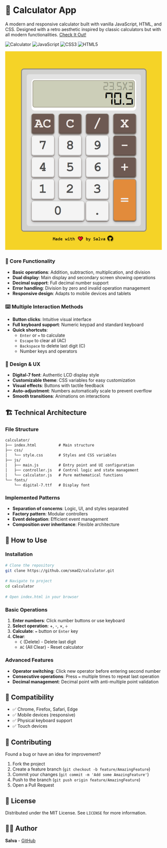# 🧮 Calculator App

A modern and responsive calculator built with vanilla JavaScript, HTML, and CSS. Designed with a retro aesthetic inspired by classic calculators but with all modern functionalities.
[Check It Out!](https://smad2.github.io/calculator/)

![Calculator](https://img.shields.io/badge/Calculator-Digital-red) ![JavaScript](https://img.shields.io/badge/JavaScript-ES6+-yellow) ![CSS3](https://img.shields.io/badge/CSS3-Styled-blue) ![HTML5](https://img.shields.io/badge/HTML5-Semantic-orange)

<div align="center">

![Calculator Demo](./img/demo.png)


</div>

### 🎯 Core Functionality
- **Basic operations**: Addition, subtraction, multiplication, and division
- **Dual display**: Main display and secondary screen showing operations
- **Decimal support**: Full decimal number support
- **Error handling**: Division by zero and invalid operation management
- **Responsive design**: Adapts to mobile devices and tablets

### ⌨️ Multiple Interaction Methods
- **Button clicks**: Intuitive visual interface
- **Full keyboard support**: Numeric keypad and standard keyboard
- **Quick shortcuts**:
  - `Enter` or `=` to calculate
  - `Escape` to clear all (AC)
  - `Backspace` to delete last digit (C)
  - Number keys and operators

### 🎨 Design & UX
- **Digital-7 font**: Authentic LCD display style
- **Customizable theme**: CSS variables for easy customization
- **Visual effects**: Buttons with tactile feedback
- **Auto-adjustment**: Numbers automatically scale to prevent overflow
- **Smooth transitions**: Animations on interactions

## 🏗️ Technical Architecture

### File Structure
```
calculator/
├── index.html          # Main structure
├── css/
│   └── style.css       # Styles and CSS variables
├── js/
│   ├── main.js         # Entry point and UI configuration
│   ├── controller.js   # Control logic and state management
│   └── calculator.js   # Pure mathematical functions
└── fonts/
    └── digital-7.ttf   # Display font
```

### Implemented Patterns
- **Separation of concerns**: Logic, UI, and styles separated
- **Factory pattern**: Modular controllers
- **Event delegation**: Efficient event management
- **Composition over inheritance**: Flexible architecture

## 🚀 How to Use

### Installation
```bash
# Clone the repository
git clone https://github.com/smad2/calculator.git

# Navigate to project
cd calculator

# Open index.html in your browser
```

### Basic Operations
1. **Enter numbers**: Click number buttons or use keyboard
2. **Select operation**: +, -, ×, ÷
3. **Calculate**: `=` button or `Enter` key
4. **Clear**:
   - `C` (Delete) - Delete last digit
   - `AC` (All Clear) - Reset calculator

### Advanced Features
- **Operator switching**: Click new operator before entering second number
- **Consecutive operations**: Press `=` multiple times to repeat last operation
- **Decimal management**: Decimal point with anti-multiple point validation


## 📱 Compatibility

- ✅ Chrome, Firefox, Safari, Edge
- ✅ Mobile devices (responsive)
- ✅ Physical keyboard support
- ✅ Touch devices

## 🤝 Contributing

Found a bug or have an idea for improvement?
1. Fork the project
2. Create a feature branch (`git checkout -b feature/AmazingFeature`)
3. Commit your changes (`git commit -m 'Add some AmazingFeature'`)
4. Push to the branch (`git push origin feature/AmazingFeature`)
5. Open a Pull Request

## 📄 License

Distributed under the MIT License. See `LICENSE` for more information.

## 👨‍💻 Author

**Salva** - [GitHub](https://github.com/smad2)
